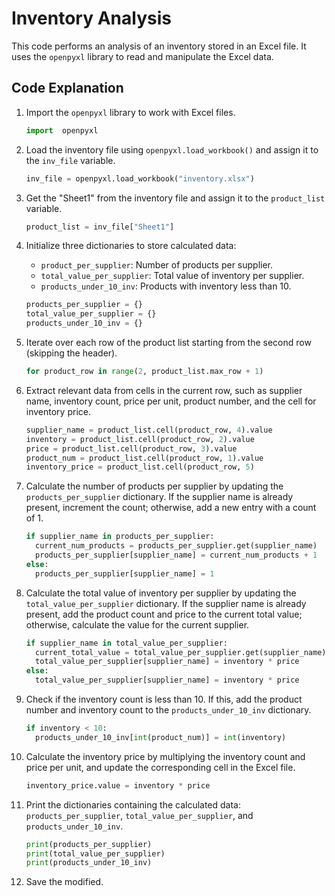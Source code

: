 # Inventory Analysis

This code performs an analysis of an inventory stored in an Excel file. It uses the `openpyxl` library to read and manipulate the Excel data.

## Code Explanation

1. Import the `openpyxl` library to work with Excel files.

   ```python
   import  openpyxl
   ```

2. Load the inventory file using `openpyxl.load_workbook()` and assign it to the `inv_file` variable.

   ```python
   inv_file = openpyxl.load_workbook("inventory.xlsx")
   ```

3. Get the "Sheet1" from the inventory file and assign it to the `product_list` variable.

   ```python
   product_list = inv_file["Sheet1"]
   ```

4. Initialize three dictionaries to store calculated data:

   - `product_per_supplier`: Number of products per supplier.
   - `total_value_per_supplier`: Total value of inventory per supplier.
   - `products_under_10_inv`: Products with inventory less than 10.

   ```python
   products_per_supplier = {}
   total_value_per_supplier = {}
   products_under_10_inv = {}
   ```

5. Iterate over each row of the product list starting from the second row (skipping the header).

   ```python
   for product_row in range(2, product_list.max_row + 1)
   ```

6. Extract relevant data from cells in the current row, such as supplier name, inventory count, price per unit, product number, and the cell for inventory price.

   ```python
   supplier_name = product_list.cell(product_row, 4).value
   inventory = product_list.cell(product_row, 2).value
   price = product_list.cell(product_row, 3).value
   product_num = product_list.cell(product_row, 1).value
   inventory_price = product_list.cell(product_row, 5)
   ```

7. Calculate the number of products per supplier by updating the `products_per_supplier` dictionary. If the supplier name is already present, increment the count; otherwise, add a new entry with a count of 1.

   ```python
   if supplier_name in products_per_supplier:
     current_num_products = products_per_supplier.get(supplier_name)
     products_per_supplier[supplier_name] = current_num_products + 1
   else:
     products_per_supplier[supplier_name] = 1
   ```

8. Calculate the total value of inventory per supplier by updating the `total_value_per_supplier` dictionary. If the supplier name is already present, add the product count and price to the current total value; otherwise, calculate the value for the current supplier.

   ```python
   if supplier_name in total_value_per_supplier:
     current_total_value = total_value_per_supplier.get(supplier_name)
     total_value_per_supplier[supplier_name] = inventory * price
   else:
     total_value_per_supplier[supplier_name] = inventory * price
   ```

9. Check if the inventory count is less than 10. If this, add the product number and inventory count to the `products_under_10_inv` dictionary.

   ```python
   if inventory < 10:
     products_under_10_inv[int(product_num)] = int(inventory)
   ```

10. Calculate the inventory price by multiplying the inventory count and price per unit, and update the corresponding cell in the Excel file.

    ```python
    inventory_price.value = inventory * price
    ```

11. Print the dictionaries containing the calculated data: `products_per_supplier`, `total_value_per_supplier`, and `products_under_10_inv`.

    ```python
    print(products_per_supplier)
    print(total_value_per_supplier)
    print(products_under_10_inv)
    ```

12. Save the modified.
